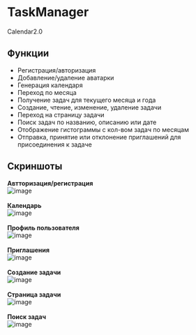 # TaskManager
Calendar2.0<br/>

## Функции
+ Регистрация/авторизация<br/>
+ Добавление/удаление аватарки<br/>
+ Генерация календаря<br/>
+ Переход по месяца<br/>
+ Получение задач для текущего месяца и года<br/>
+ Создание, чтение, изменение, удаление задачи<br/>
+ Переход на страницу задачи<br/>
+ Поиск задач по названию, описанию или дате<br/>
+ Отображение гистограммы с кол-вом задач по месяцам<br/>
+ Отправка, принятие или отклонение приглашений для присоединения к задаче<br/>

## Скриншоты

**Автторизация/регистрация**<br/>
![image](https://user-images.githubusercontent.com/61901497/186442598-a5394863-1921-4af4-bbb4-221be7e2222a.png)<br/>
<br/>
**Календарь**<br/>
![image](https://user-images.githubusercontent.com/61901497/188365868-9b3da827-4697-4e38-8e77-6ed80961ec5c.png)<br/>
<br/>
**Профиль пользователя**<br/>
![image](https://user-images.githubusercontent.com/61901497/188365927-fb70103c-0562-4c68-975d-da8023907a86.png)<br/>
<br/>
**Приглашения**<br/>
![image](https://user-images.githubusercontent.com/61901497/188366314-3a19f827-470d-4675-9fc2-eb59f45216bc.png)<br/>
<br/>
**Создание задачи**<br/>
![image](https://user-images.githubusercontent.com/61901497/187078932-e776462c-e293-4454-a687-776d3d633117.png)<br/>
<br/>
**Страница задачи**<br/>
![image](https://user-images.githubusercontent.com/61901497/188366075-d285e1a3-0572-4522-b37e-7963790b2fb2.png)<br/>
<br/>
**Поиск задач**<br/>
![image](https://user-images.githubusercontent.com/61901497/188127354-25a2d627-1429-469f-9411-786b4e89df79.png)<br/>
